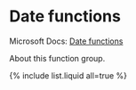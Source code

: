 ---
---

# Date functions

Microsoft Docs: [Date functions](https://docs.microsoft.com/en-us/powerquery-m/date-functions)

About this function group.

{% include list.liquid all=true %}
